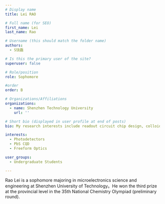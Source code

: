```yaml
---
# Display name
title: Lei RAO

# Full name (for SEO)
first_name: Lei
last_name: Rao

# Username (this should match the folder name)
authors:
  - S饶磊

# Is this the primary user of the site?
superuser: false

# Role/position
role: Sophomore

#order
order: B

# Organizations/Affiliations
organizations:
  - name: Shenzhen Technology University
    url: ''

# Short bio (displayed in user profile at end of posts) 
bio: My research interests include readout circuit chip design, colloidal quantum dots and CMOS image sensors. 

interests: 
  - Photodetectors
  - PbS CQD
  - Freeform Optics

user_groups:
  - Undergraduate Students

---
```


Rao Lei is a sophomore majoring in microelectronics science and engineering at Shenzhen University of Technology。He won the third prize at the provincial level in the 35th National Chemistry Olympiad (preliminary round).

